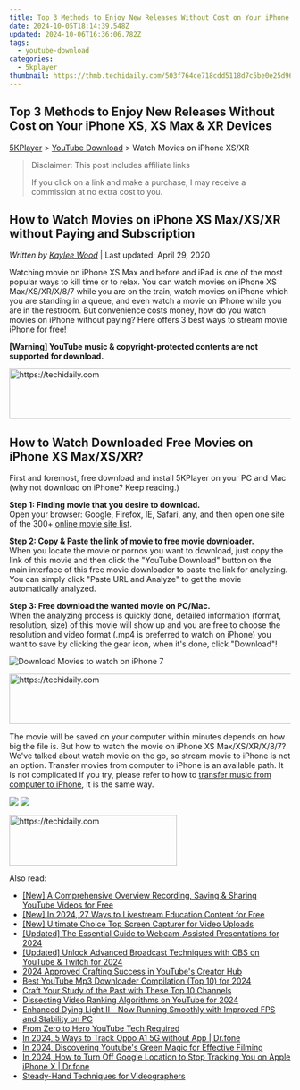 ```yaml
---
title: Top 3 Methods to Enjoy New Releases Without Cost on Your iPhone XS, XS Max & XR Devices
date: 2024-10-05T18:14:39.548Z
updated: 2024-10-06T16:36:06.782Z
tags:
  - youtube-download
categories:
  - 5kplayer
thumbnail: https://thmb.techidaily.com/503f764ce718cdd5118d7c5be0e25d96b4338086cc102ad3bcea32f94e910963.jpg
---
```


## Top 3 Methods to Enjoy New Releases Without Cost on Your iPhone XS, XS Max & XR Devices

[5KPlayer](https://tools.techidaily.com/5kplayer/products/) \> [YouTube Download](https://tools.techidaily.com/5kplayer/youtube-download/) \> Watch Movies on iPhone XS/XR

>  Disclaimer: This post includes affiliate links
>
>  If you click on a link and make a purchase, I may receive a commission at no extra cost to you.
>

## How to Watch Movies on iPhone XS Max/XS/XR without Paying and Subscription

 _Written by [Kaylee Wood](https://www.quora.com/profile/Amanda-Hu-21)_ | Last updated: April 29, 2020 

Watching movie on iPhone XS Max and before and iPad is one of the most popular ways to kill time or to relax. You can watch movies on iPhone XS Max/XS/XR/X/8/7 while you are on the train, watch movies on iPhone which you are standing in a queue, and even watch a movie on iPhone while you are in the restroom. But convenience costs money, how do you watch movies on iPhone without paying? Here offers 3 best ways to stream movie iPhone for free!

**\[Warning\] YouTube music & copyright-protected contents are not supported for download.**

<!-- affiliate ads begin -->
<a href="https://united.elfm.net/c/5597632/517826/4704" target="_top" id="517826">
  <img src="//a.impactradius-go.com/display-ad/4704-517826" border="0" alt="https://techidaily.com" width="728" height="90"/>
</a>
<img height="0" width="0" src="https://united.elfm.net/i/5597632/517826/4704" style="position:absolute;visibility:hidden;" border="0" />
<!-- affiliate ads end -->

## How to Watch Downloaded Free Movies on iPhone XS Max/XS/XR?

First and foremost, free download and install 5KPlayer on your PC and Mac (why not download on iPhone? Keep reading.) 

**Step 1: Finding movie that you desire to download.**  
Open your browser: Google, Firefox, IE, Safari, any, and then open one site of the 300+ [online movie site list](https://tools.techidaily.com/5kplayer/youtube-download/).

**Step 2: Copy & Paste the link of movie to free movie downloader.**   
When you locate the movie or pornos you want to download, just copy the link of this movie and then click the "YouTube Download" button on the main interface of this free movie downloader to paste the link for analyzing. You can simply click "Paste URL and Analyze" to get the movie automatically analyzed. 

**Step 3: Free download the wanted movie on PC/Mac.**  
When the analyzing process is quickly done, detailed information (format, resolution, size) of this movie will show up and you are free to choose the resolution and video format (.mp4 is preferred to watch on iPhone) you want to save by clicking the gear icon, when it's done, click "Download"! 

![Download Movies to watch on iPhone 7](https://www.5kplayer.com/youtube-download/img/download-vs-swim.jpg) 

<!-- affiliate ads begin -->
<a href="https://bluettius.sjv.io/c/5597632/2139111/17108" target="_top" id="2139111">
  <img src="//a.impactradius-go.com/display-ad/17108-2139111" border="0" alt="https://techidaily.com" width="728" height="90"/>
</a>
<img height="0" width="0" src="https://bluettius.sjv.io/i/5597632/2139111/17108" style="position:absolute;visibility:hidden;" border="0" />
<!-- affiliate ads end -->

The movie will be saved on your computer within minutes depends on how big the file is. But how to watch the movie on iPhone XS Max/XS/XR/X/8/7? We've talked about watch movie on the go, so stream movie to iPhone is not an option. Transfer movies from computer to iPhone is an available path. It is not complicated if you try, please refer to how to [transfer music from computer to iPhone](https://tools.techidaily.com/5kplayer/youtube-download/), it is the same way.

[![](https://www.5kplayer.com/youtube-download/../button/freedownwhitewin.png)](https://tools.techidaily.com/5kplayer/products/) [![](https://www.5kplayer.com/youtube-download/../button/freedownbackmac.png)](https://tools.techidaily.com/5kplayer/products/)

<!-- affiliate ads begin -->
<a href="https://laganoo.pxf.io/c/5597632/1521325/16446" target="_top" id="1521325">
  <img src="//a.impactradius-go.com/display-ad/16446-1521325" border="0" alt="https://techidaily.com" width="300" height="90"/>
</a>
<img height="0" width="0" src="https://laganoo.pxf.io/i/5597632/1521325/16446" style="position:absolute;visibility:hidden;" border="0" />
<!-- affiliate ads end -->

<ins class="adsbygoogle"
     style="display:block"
     data-ad-format="autorelaxed"
     data-ad-client="ca-pub-7571918770474297"
     data-ad-slot="1223367746"></ins>

<ins class="adsbygoogle"
     style="display:block"
     data-ad-client="ca-pub-7571918770474297"
     data-ad-slot="8358498916"
     data-ad-format="auto"
     data-full-width-responsive="true"></ins>

<span class="atpl-alsoreadstyle">Also read:</span>
<div><ul>
<li><a href="https://youtube-video-recordings.techidaily.com/new-a-comprehensive-overview-recording-saving-and-sharing-youtube-videos-for-free/"><u>[New] A Comprehensive Overview Recording, Saving & Sharing YouTube Videos for Free</u></a></li>
<li><a href="https://screen-capture.techidaily.com/new-in-2024-27-ways-to-livestream-education-content-for-free/"><u>[New] In 2024, 27 Ways to Livestream Education Content for Free</u></a></li>
<li><a href="https://facebook-video-share.techidaily.com/new-ultimate-choice-top-screen-capturer-for-video-uploads/"><u>[New] Ultimate Choice Top Screen Capturer for Video Uploads</u></a></li>
<li><a href="https://digital-screen-recording.techidaily.com/updated-the-essential-guide-to-webcam-assisted-presentations-for-2024/"><u>[Updated] The Essential Guide to Webcam-Assisted Presentations for 2024</u></a></li>
<li><a href="https://screen-recording.techidaily.com/updated-unlock-advanced-broadcast-techniques-with-obs-on-youtube-and-twitch-for-2024/"><u>[Updated] Unlock Advanced Broadcast Techniques with OBS on YouTube & Twitch for 2024</u></a></li>
<li><a href="https://youtube-video-recordings.techidaily.com/2024-approved-crafting-success-in-youtubes-creator-hub/"><u>2024 Approved Crafting Success in YouTube's Creator Hub</u></a></li>
<li><a href="https://youtube-video-recordings.techidaily.com/best-youtube-mp3-downloader-compilation-top-10-for-2024/"><u>Best YouTube Mp3 Downloader Compilation (Top 10) for 2024</u></a></li>
<li><a href="https://youtube-video-recordings.techidaily.com/craft-your-study-of-the-past-with-these-top-10-channels/"><u>Craft Your Study of the Past with These Top 10 Channels</u></a></li>
<li><a href="https://youtube-video-recordings.techidaily.com/dissecting-video-ranking-algorithms-on-youtube-for-2024/"><u>Dissecting Video Ranking Algorithms on YouTube for 2024</u></a></li>
<li><a href="https://win-able.techidaily.com/enhanced-dying-light-now-running-smoothly-with-improved-fps-and-stability-on-pc/"><u>Enhanced Dying Light Ⅱ - Now Running Smoothly with Improved FPS and Stability on PC</u></a></li>
<li><a href="https://youtube-video-recordings.techidaily.com/from-zero-to-hero-youtube-tech-required/"><u>From Zero to Hero YouTube Tech Required</u></a></li>
<li><a href="https://android-location-track.techidaily.com/in-2024-5-ways-to-track-oppo-a1-5g-without-app-drfone-by-drfone-virtual-android/"><u>In 2024, 5 Ways to Track Oppo A1 5G without App | Dr.fone</u></a></li>
<li><a href="https://youtube-video-recordings.techidaily.com/in-2024-discovering-youtubes-green-magic-for-effective-filming/"><u>In 2024, Discovering Youtube's Green Magic for Effective Filming</u></a></li>
<li><a href="https://ios-location-track.techidaily.com/in-2024-how-to-turn-off-google-location-to-stop-tracking-you-on-apple-iphone-x-drfone-by-drfone-virtual-ios/"><u>In 2024, How to Turn Off Google Location to Stop Tracking You on Apple iPhone X | Dr.fone</u></a></li>
<li><a href="https://extra-tips.techidaily.com/steady-hand-techniques-for-videographers/"><u>Steady-Hand Techniques for Videographers</u></a></li>
</ul></div>

